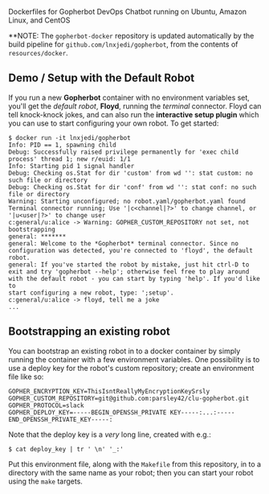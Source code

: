Dockerfiles for Gopherbot DevOps Chatbot running on Ubuntu, Amazon Linux, and CentOS

**NOTE: The `gopherbot-docker` repository is updated automatically by the build pipeline for `github.com/lnxjedi/gopherbot`, from the contents of `resources/docker`.

## Demo / Setup with the Default Robot

If you run a new **Gopherbot** container with no environment variables set, you'll get the *default robot*, **Floyd**, running the *terminal* connector. Floyd can tell knock-knock jokes, and can also run the **interactive setup plugin** which you can use to start configuring your own robot. To get started:
```shell
$ docker run -it lnxjedi/gopherbot
Info: PID == 1, spawning child
Debug: Successfully raised privilege permanently for 'exec child process' thread 1; new r/euid: 1/1
Info: Starting pid 1 signal handler
Debug: Checking os.Stat for dir 'custom' from wd '': stat custom: no such file or directory
Debug: Checking os.Stat for dir 'conf' from wd '': stat conf: no such file or directory
Warning: Starting unconfigured; no robot.yaml/gopherbot.yaml found
Terminal connector running; Use '|c<channel|?>' to change channel, or '|u<user|?>' to change user
c:general/u:alice -> Warning: GOPHER_CUSTOM_REPOSITORY not set, not bootstrapping
general: *******
general: Welcome to the *Gopherbot* terminal connector. Since no configuration was detected, you're connected to 'floyd', the default robot.
general: If you've started the robot by mistake, just hit ctrl-D to exit and try 'gopherbot --help'; otherwise feel free to play around with the default robot - you can start by typing 'help'. If you'd like to
start configuring a new robot, type: ';setup'.
c:general/u:alice -> floyd, tell me a joke
...
```

## Bootstrapping an existing robot

You can bootstrap an existing robot in to a docker container by simply running the container with a few environment variables. One possibility is to use a deploy key for the robot's custom repository; create an environment file like so:
```shell
GOPHER_ENCRYPTION_KEY=ThisIsntReallyMyEncryptionKeySrsly
GOPHER_CUSTOM_REPOSITORY=git@github.com:parsley42/clu-gopherbot.git
GOPHER_PROTOCOL=slack
GOPHER_DEPLOY_KEY=-----BEGIN_OPENSSH_PRIVATE KEY-----:...:-----END_OPENSSH_PRIVATE_KEY-----:
```

Note that the deploy key is a _very_ long line, created with e.g.:
```shell
$ cat deploy_key | tr ' \n' '_:'
```

Put this environment file, along with the `Makefile` from this repository, in to a directory with the same name as your robot; then you can start your robot using the `make` targets.
